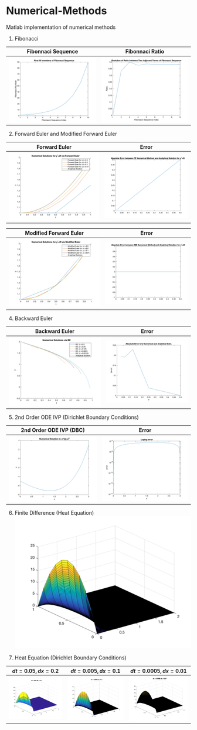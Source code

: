 # Numerical-Methods

Matlab implementation of numerical methods

1. Fibonacci 

Fibonnaci Sequence | Fibonnaci Ratio
:-:|:-:
![Fibonnaci Sequence](https://github.com/nuj02/Numerical-Methods/blob/main/01%20Fibonacci/figures/fibonacci-seq.png?raw=true)|![Fibonnaci Ratio](https://github.com/nuj02/Numerical-Methods/blob/main/01%20Fibonacci/figures/fibonacci-ratio.png?raw=true)

2. Forward Euler and Modified Forward Euler

Forward Euler|Error
:-:|:-:
![Forward Euler](https://github.com/nuj02/Numerical-Methods/blob/main/02%20Forward%20Euler%20and%20Modified%20Euler/figures/FE.png?raw=true)|![Error](https://github.com/nuj02/Numerical-Methods/blob/main/02%20Forward%20Euler%20and%20Modified%20Euler/figures/FE-err.png?raw=true)

Modified Forward Euler | Error
:-:|:-:
![Modified Forward Euler](https://github.com/nuj02/Numerical-Methods/blob/main/02%20Forward%20Euler%20and%20Modified%20Euler/figures/ME.png?raw=true)|![Error](https://github.com/nuj02/Numerical-Methods/blob/main/02%20Forward%20Euler%20and%20Modified%20Euler/figures/ME-err.png?raw=true) 

4. Backward Euler

Backward Euler|Error
:-:|:-:
![Backward Euler](https://github.com/nuj02/Numerical-Methods/blob/main/04%20Backward%20Euler/figures/BE.png?raw=true) | ![Error](https://github.com/nuj02/Numerical-Methods/blob/main/04%20Backward%20Euler/figures/BE-err.png?raw=true)

5. 2nd Order ODE IVP (Dirichlet Boundary Conditions) 

2nd Order ODE IVP (DBC) | Error
:-:|:-:
![2nd Order ODE IVP (DBC)](https://github.com/nuj02/Numerical-Methods/blob/main/05%20IVP%20(2nd%20Order%20ODE%20w%3A%20Dirichlet%20Boundary%20Conditions)/figures/2ODE-DBC.png?raw=true) | ![Error](https://github.com/nuj02/Numerical-Methods/blob/main/05%20IVP%20(2nd%20Order%20ODE%20w%3A%20Dirichlet%20Boundary%20Conditions)/figures/2ODE-DBC-err.png?raw=true)

6. Finite Difference (Heat Equation)
![Finite Difference Heat Equation](https://github.com/nuj02/Numerical-Methods/blob/main/06%20Finite%20Difference/figures/FD.png?raw=true)

7. Heat Equation (Dirichlet Boundary Conditions)

$dt=0.05,dx=0.2$ | $dt=0.005,dx=0.1$ | $dt=0.0005,dx=0.01$
:-:|:-:|:-:
![0.05-0.2](https://github.com/nuj02/Numerical-Methods/blob/main/07%20Heat%20Equation%20(DBC)/figures/dt0.05-dx0.2.png?raw=true)|![0.005-0.1](https://github.com/nuj02/Numerical-Methods/blob/main/07%20Heat%20Equation%20(DBC)/figures/dt0.005-dx0.1.png?raw=true)|![0.0005-0.01](https://github.com/nuj02/Numerical-Methods/blob/main/07%20Heat%20Equation%20(DBC)/figures/dt0.0005-dx0.01.png?raw=true)
